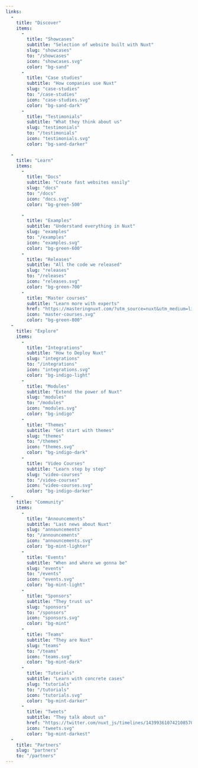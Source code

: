 ```yaml
---
links:
  -
    title: "Discover"
    items:
      -
        title: "Showcases"
        subtitle: "Selection of website built with Nuxt"
        slug: "showcases"
        to: "/showcases"
        icon: "showcases.svg"
        color: "bg-sand"
      -
        title: "Case studies"
        subtitle: "How companies use Nuxt"
        slug: "case-studies"
        to: "/case-studies"
        icon: "case-studies.svg"
        color: "bg-sand-dark"
      -
        title: "Testimonials"
        subtitle: "What they think about us"
        slug: "testimonials"
        to: "/testimonials"
        icon: "testimonials.svg"
        color: "bg-sand-darker"

  -
    title: "Learn"
    items:
      -
        title: "Docs"
        subtitle: "Create fast websites easily"
        slug: "docs"
        to: "/docs"
        icon: "docs.svg"
        color: "bg-green-500"

      -
        title: "Examples"
        subtitle: "Understand everything in Nuxt"
        slug: "examples"
        to: "/examples"
        icon: "examples.svg"
        color: "bg-green-600"
      -
        title: "Releases"
        subtitle: "All the code we released"
        slug: "releases"
        to: "/releases"
        icon: "releases.svg"
        color: "bg-green-700"
      -
        title: "Master courses"
        subtitle: "Learn more with experts"
        href: "https://masteringnuxt.com/?utm_source=nuxt&utm_medium=link&utm_campaign=nsite"
        icon: "master-courses.svg"
        color: "bg-green-800"
  -
    title: "Explore"
    items:
      -
        title: "Integrations"
        subtitle: "How to Deploy Nuxt"
        slug: "integrations"
        to: "/integrations"
        icon: "integrations.svg"
        color: "bg-indigo-light"
      -
        title: "Modules"
        subtitle: "Extend the power of Nuxt"
        slug: "modules"
        to: "/modules"
        icon: "modules.svg"
        color: "bg-indigo"
      -
        title: "Themes"
        subtitle: "Get start with themes"
        slug: "themes"
        to: "/themes"
        icon: "themes.svg"
        color: "bg-indigo-dark"
      -
        title: "Video Courses"
        subtitle: "Learn step by step"
        slug: "video-courses"
        to: "/video-courses"
        icon: "video-courses.svg"
        color: "bg-indigo-darker"
  -
    title: "Community"
    items:
      -
        title: "Announcements"
        subtitle: "Last news about Nuxt"
        slug: "announcements"
        to: "/announcements"
        icon: "announcements.svg"
        color: "bg-mint-lighter"
      -
        title: "Events"
        subtitle: "When and where we gonna be"
        slug: "events"
        to: "/events"
        icon: "events.svg"
        color: "bg-mint-light"
      -
        title: "Sponsors"
        subtitle: "They trust us"
        slug: "sponsors"
        to: "/sponsors"
        icon: "sponsors.svg"
        color: "bg-mint"
      -
        title: "Teams"
        subtitle: "They are Nuxt"
        slug: "teams"
        to: "/teams"
        icon: "teams.svg"
        color: "bg-mint-dark"
      -
        title: "Tutorials"
        subtitle: "Learn with concrete cases"
        slug: "tutorials"
        to: "/tutorials"
        icon: "tutorials.svg"
        color: "bg-mint-darker"
      -
        title: "Tweets"
        subtitle: "They talk about us"
        href: "https://twitter.com/nuxt_js/timelines/1439936107421085704"
        icon: "tweets.svg"
        color: "bg-mint-darkest"
  -
    title: "Partners"
    slug: "partners"
    to: "/partners"
---
```

